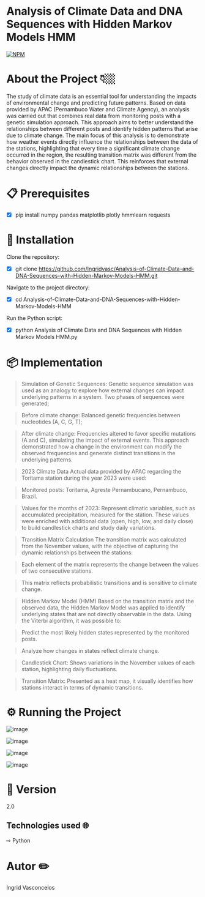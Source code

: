 # Analysis of Climate Data and DNA Sequences with Hidden Markov Models HMM

[![NPM](https://img.shields.io/npm/l/react)](https://github.com/Ingridvasc/Portifolio/blob/main/LICENSE) 

# About the Project 👇🏼

The study of climate data is an essential tool for understanding the impacts of environmental change and predicting future patterns. Based on data provided by APAC (Pernambuco Water and Climate Agency), an analysis was carried out that combines real data from monitoring posts with a genetic simulation approach. This approach aims to better understand the relationships between different posts and identify hidden patterns that arise due to climate change. The main focus of this analysis is to demonstrate how weather events directly influence the relationships between the data of the stations, highlighting that every time a significant climate change occurred in the region, the resulting transition matrix was different from the behavior observed in the candlestick chart. This reinforces that external changes directly impact the dynamic relationships between the stations.

# 📋 Prerequisites

- [x] pip install numpy pandas matplotlib plotly hmmlearn requests 

# 🔧 Installation

Clone the repository:
- [x] git clone https://github.com/Ingridvasc/Analysis-of-Climate-Data-and-DNA-Sequences-with-Hidden-Markov-Models-HMM.git

Navigate to the project directory:
- [x] cd Analysis-of-Climate-Data-and-DNA-Sequences-with-Hidden-Markov-Models-HMM

Run the Python script:
- [x] python Analysis of Climate Data and DNA Sequences with Hidden Markov Models HMM.py


# 📦 Implementation


> Simulation of Genetic Sequences:
Genetic sequence simulation was used as an analogy to explore how external changes can impact underlying patterns in a system. Two phases of sequences were generated;

> Before climate change: Balanced genetic frequencies between nucleotides (A, C, G, T); 

> After climate change: Frequencies altered to favor specific mutations (A and C), simulating the impact of external events.
This approach demonstrated how a change in the environment can modify the observed frequencies and generate distinct transitions in the underlying patterns.

> 2023 Climate Data
Actual data provided by APAC regarding the Toritama station during the year 2023 were used:

> Monitored posts: Toritama, Agreste Pernambucano, Pernambuco, Brazil.

> Values for the months of 2023: Represent climatic variables, such as accumulated precipitation, measured for the station.
These values were enriched with additional data (open, high, low, and daily close) to build candlestick charts and study daily variations.

>	Transition Matrix Calculation
The transition matrix was calculated from the November values, with the objective of capturing the dynamic relationships between the stations:

>	Each element of the matrix represents the change between the values of two consecutive stations.

>	This matrix reflects probabilistic transitions and is sensitive to climate change.

>	Hidden Markov Model (HMM)
Based on the transition matrix and the observed data, the Hidden Markov Model was applied  to identify underlying states that are not directly observable in the data. Using the Viterbi algorithm, it was possible to:

>	Predict the most likely hidden states represented by the monitored posts.

>	Analyze how changes in states reflect climate change.

>	Candlestick Chart: Shows variations in the November values of each station, highlighting daily fluctuations.

> Transition Matrix: Presented as a heat map, it visually identifies how stations interact in terms of dynamic transitions.

# ⚙️ Running the Project
![image](https://github.com/user-attachments/assets/5cf01e06-ac3b-4cf8-8d80-dfe5733fbbf0)

![image](https://github.com/user-attachments/assets/16924ad9-24c4-466b-a12f-7d3e4a4853c6)

![image](https://github.com/user-attachments/assets/95a3e2ef-f73b-4109-a57e-ba29a0e8cfed)

![image](https://github.com/user-attachments/assets/a4d56445-3806-4ae2-82c8-92d4297549eb)

# 📌 Version 
2.0 


## Technologies used 🌐

⇨ Python
  
# Autor ✏️

Ingrid Vasconcelos
